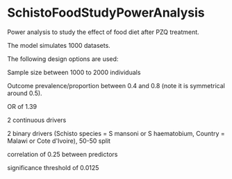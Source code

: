 # SchistoFoodStudyPowerAnalysis
Power analysis to study the effect of food diet after PZQ treatment.

The model simulates 1000 datasets.

The following design options are used:

Sample size between 1000 to 2000 individuals

Outcome prevalence/proportion between 0.4 and 0.8 (note it is symmetrical around 0.5).

OR of 1.39

2 continuous drivers

2 binary drivers (Schisto species = S mansoni or S haematobium, Country = Malawi or Cote d'Ivoire), 50-50 split

correlation of 0.25 between predictors

significance threshold of 0.0125



